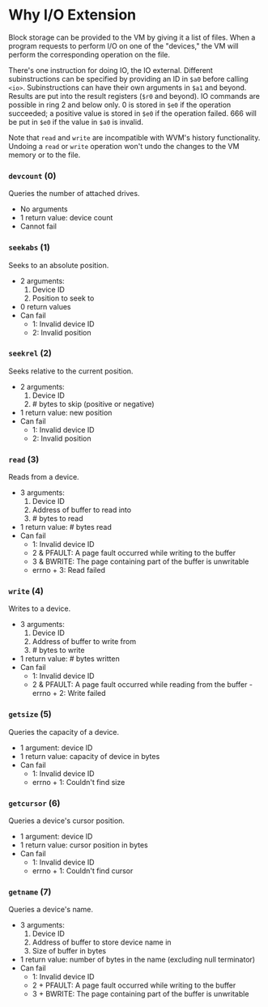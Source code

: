 # Why I/O Extension

Block storage can be provided to the VM by giving it a list of files. When a program requests to perform I/O on one of the "devices," the VM will perform the corresponding operation on the file.

There's one instruction for doing IO, the IO external. Different subinstructions can be specified by providing an ID in `$a0` before calling `<io>`. Subinstructions can have their own arguments in `$a1` and beyond. Results are put into the result registers (`$r0` and beyond). IO commands are possible in ring 2 and below only. 0 is stored in `$e0` if the operation succeeded; a positive value is stored in `$e0` if the operation failed. 666 will be put in `$e0` if the value in `$a0` is invalid.

Note that `read` and `write` are incompatible with WVM's history functionality. Undoing a `read` or `write` operation won't undo the changes to the VM memory or to the file.

### `devcount` (0)

Queries the number of attached drives.

- No arguments
- 1 return value: device count
- Cannot fail

### `seekabs` (1)

Seeks to an absolute position.

- 2 arguments:
	1. Device ID
	2. Position to seek to
- 0 return values
- Can fail
	- 1: Invalid device ID
	- 2: Invalid position

### `seekrel` (2)

Seeks relative to the current position.

- 2 arguments:
	1. Device ID
	2. \# bytes to skip (positive or negative)
- 1 return value: new position
- Can fail
	- 1: Invalid device ID
	- 2: Invalid position

### `read` (3)

Reads from a device.

- 3 arguments:
	1. Device ID
	2. Address of buffer to read into
	3. \# bytes to read
- 1 return value: # bytes read
- Can fail
	- 1: Invalid device ID
	- 2 & PFAULT: A page fault occurred while writing to the buffer
	- 3 & BWRITE: The page containing part of the buffer is unwritable
	- errno + 3: Read failed

### `write` (4)

Writes to a device.

- 3 arguments:
	1. Device ID
	2. Address of buffer to write from
	3. \# bytes to write
- 1 return value: # bytes written
- Can fail
	- 1: Invalid device ID
	- 2 & PFAULT: A page fault occurred while reading from the buffer	- errno + 2: Write failed

### `getsize` (5)

Queries the capacity of a device.

- 1 argument: device ID
- 1 return value: capacity of device in bytes
- Can fail
	- 1: Invalid device ID
	- errno + 1: Couldn't find size

### `getcursor` (6)

Queries a device's cursor position.

- 1 argument: device ID
- 1 return value: cursor position in bytes
- Can fail
	- 1: Invalid device ID
	- errno + 1: Couldn't find cursor

### `getname` (7)

Queries a device's name.

- 3 arguments:
	1. Device ID
	2. Address of buffer to store device name in
	3. Size of buffer in bytes
- 1 return value: number of bytes in the name (excluding null terminator)
- Can fail
	- 1: Invalid device ID
	- 2 + PFAULT: A page fault occurred while writing to the buffer
	- 3 + BWRITE: The page containing part of the buffer is unwritable